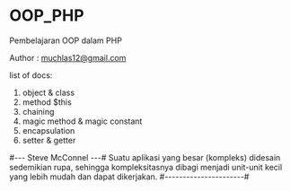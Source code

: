 # OOP_PHP

 Pembelajaran OOP dalam PHP

 Author : muchlas12@gmail.com

 list of docs:
1. object & class
2. method $this
3. chaining
4. magic method & magic constant
5. encapsulation
6. setter & getter

 #--- Steve McConnel ---#
 Suatu aplikasi yang besar (kompleks) didesain sedemikian rupa, sehingga kompleksitasnya dibagi menjadi unit-unit kecil yang lebih mudah dan dapat dikerjakan.
 #----------------------#